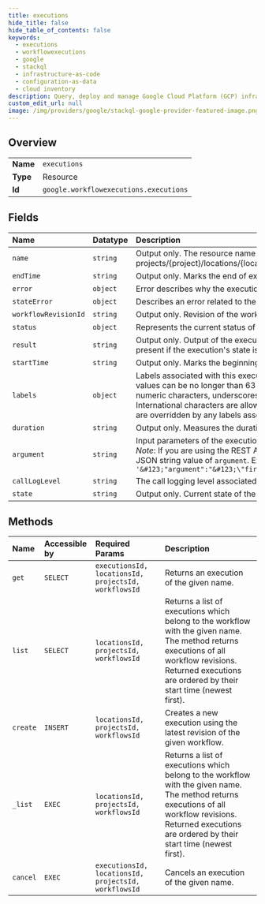 ```yaml
---
title: executions
hide_title: false
hide_table_of_contents: false
keywords:
  - executions
  - workflowexecutions
  - google    
  - stackql
  - infrastructure-as-code
  - configuration-as-data
  - cloud inventory
description: Query, deploy and manage Google Cloud Platform (GCP) infrastructure and resources using SQL
custom_edit_url: null
image: /img/providers/google/stackql-google-provider-featured-image.png
---
```

  
    

## Overview
<table><tbody>
<tr><td><b>Name</b></td><td><code>executions</code></td></tr>
<tr><td><b>Type</b></td><td>Resource</td></tr>
<tr><td><b>Id</b></td><td><code>google.workflowexecutions.executions</code></td></tr>
</tbody></table>

## Fields
| Name | Datatype | Description |
|:-----|:---------|:------------|
| `name` | `string` | Output only. The resource name of the execution. Format: projects/&#123;project&#125;/locations/&#123;location&#125;/workflows/&#123;workflow&#125;/executions/&#123;execution&#125; |
| `endTime` | `string` | Output only. Marks the end of execution, successful or not. |
| `error` | `object` | Error describes why the execution was abnormally terminated. |
| `stateError` | `object` | Describes an error related to the current state of the Execution resource. |
| `workflowRevisionId` | `string` | Output only. Revision of the workflow this execution is using. |
| `status` | `object` | Represents the current status of this execution. |
| `result` | `string` | Output only. Output of the execution represented as a JSON string. The value can only be present if the execution's state is `SUCCEEDED`. |
| `startTime` | `string` | Output only. Marks the beginning of execution. |
| `labels` | `object` | Labels associated with this execution. Labels can contain at most 64 entries. Keys and values can be no longer than 63 characters and can only contain lowercase letters, numeric characters, underscores, and dashes. Label keys must start with a letter. International characters are allowed. By default, labels are inherited from the workflow but are overridden by any labels associated with the execution. |
| `duration` | `string` | Output only. Measures the duration of the execution. |
| `argument` | `string` | Input parameters of the execution represented as a JSON string. The size limit is 32KB. *Note*: If you are using the REST API directly to run your workflow, you must escape any JSON string value of `argument`. Example: `'&#123;"argument":"&#123;\"firstName\":\"FIRST\",\"lastName\":\"LAST\"&#125;"&#125;'` |
| `callLogLevel` | `string` | The call logging level associated to this execution. |
| `state` | `string` | Output only. Current state of the execution. |
## Methods
| Name | Accessible by | Required Params | Description |
|:-----|:--------------|:----------------|:------------|
| `get` | `SELECT` | `executionsId, locationsId, projectsId, workflowsId` | Returns an execution of the given name. |
| `list` | `SELECT` | `locationsId, projectsId, workflowsId` | Returns a list of executions which belong to the workflow with the given name. The method returns executions of all workflow revisions. Returned executions are ordered by their start time (newest first). |
| `create` | `INSERT` | `locationsId, projectsId, workflowsId` | Creates a new execution using the latest revision of the given workflow. |
| `_list` | `EXEC` | `locationsId, projectsId, workflowsId` | Returns a list of executions which belong to the workflow with the given name. The method returns executions of all workflow revisions. Returned executions are ordered by their start time (newest first). |
| `cancel` | `EXEC` | `executionsId, locationsId, projectsId, workflowsId` | Cancels an execution of the given name. |
